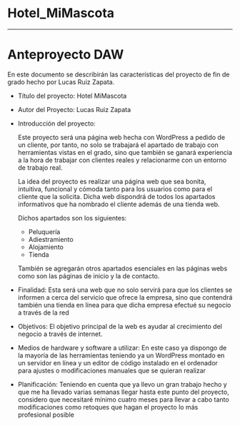 # Hotel_MiMascota
---
# Anteproyecto DAW

En este documento se describirán las características del proyecto de fin de grado hecho por Lucas Ruiz Zapata.

- Título del proyecto: Hotel MiMascota
- Autor del Proyecto: Lucas Ruiz Zapata
- Introducción del proyecto:
    
    Este proyecto será una página web hecha con WordPress a pedido de un cliente, por tanto, no solo se trabajará el apartado de trabajo con herramientas vistas en el grado, sino que también se ganará experiencia a la hora de trabajar con clientes reales y relacionarme con un entorno de trabajo real.
    
    La idea del proyecto es realizar una página web que sea bonita, intuitiva, funcional y cómoda tanto para los usuarios como para el cliente que la solicita. Dicha web dispondrá de todos los apartados informativos que ha nombrado el cliente además de una tienda web.
    
    Dichos apartados son los siguientes:
    
    - Peluquería
    - Adiestramiento
    - Alojamiento
    - Tienda
    
    También se agregarán otros apartados esenciales en las páginas webs como son las páginas de inicio y la de contacto.
    
- Finalidad: Esta será una web que no solo servirá para que los clientes se informen a cerca del servicio que ofrece la empresa, sino que contendrá también una tienda en línea para que dicha empresa efectué su negocio a través de la red
- Objetivos: El objetivo principal de la web es ayudar al crecimiento del negocio a través de internet.
- Medios de hardware y software a utilizar: En este caso ya dispongo de la mayoría de las herramientas teniendo ya un WordPress montado en un servidor en línea y un editor de código instalado en el ordenador para ajustes o modificaciones manuales que se quieran realizar
- Planificación: Teniendo en cuenta que ya llevo un gran trabajo hecho y que me ha llevado varias semanas llegar hasta este punto del proyecto, considero que necesitaré mínimo cuatro meses para llevar a cabo tanto modificaciones como retoques que hagan el proyecto lo más profesional posible
